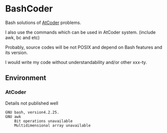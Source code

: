 # BashCoder
Bash solutions of [AtCoder](http://atcoder.jp/) problems. 

I also use the commands which can be used in AtCoder system. (include awk, bc and etc)

Probably, source codes will be not POSIX and depend on Bash features and its version.

I would write my code without understandability and/or other xxx-ty.

## Environment
### AtCoder

Details not published well

    GNU bash, version4.2.25.
    GNU awk
        Bit operations unavailable
        Multidimensional array unavailable